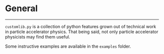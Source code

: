 # General
---

`customlib.py` is a collection of python features grown out of technical work in particle accelerator physics. That being said, not only particle accelerator physicists may find them useful. 

Some instructive examples are available in the `examples` folder. 